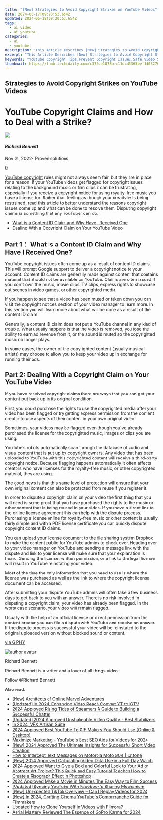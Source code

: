 ```yaml
---
title: "[New] Strategies to Avoid Copyright Strikes on YouTube Videos"
date: 2024-06-17T09:20:53.654Z
updated: 2024-06-18T09:20:53.654Z
tags:
  - ai video
  - ai youtube
categories:
  - ai
  - youtube
description: "This Article Describes [New] Strategies to Avoid Copyright Strikes on YouTube Videos"
excerpt: "This Article Describes [New] Strategies to Avoid Copyright Strikes on YouTube Videos"
keywords: "Youtube Copyright Tips,Prevent Copyright Issues,Safe Video Sharing,No Copyright Warnings,Avoid Strike Penalties,Fair Use Strategies,Legal YouTube Editing"
thumbnail: https://thmb.techidaily.com/c375ce1878aec11dc45365bef1d03270965b9669f431a9e083c40be8add6302b.jpg
---
```


## Strategies to Avoid Copyright Strikes on YouTube Videos

# YouTube Copyright Claims and How to Deal with a Strike?

![](https://images.wondershare.com/filmora/article-images/richard-bennett.jpg)

##### Richard Bennett

 Nov 01, 2022• Proven solutions

[0](#commentsBoxSeoTemplate)

[YouTube copyright](https://tools.techidaily.com/wondershare/filmora/download/) rules might not always seem fair, but they are in place for a reason. If your YouTube videos get flagged for copyright issues relating to the background music or film clips it can be frustrating, especially if you receive a copyright notice for using royalty-free music you have a license for. Rather than feeling as though your creativity is being restrained, read this article to better understand the reasons copyright issues come up and what can be done to resolve them. Disputing copyright claims is something that any YouTuber can do.

* [What is a Content ID Claim and Why Have I Received One](#part1)
* [Dealing With a Copyright Claim on Your YouTube Video](#part2)

## Part 1： What is a Content ID Claim and Why Have I Received One?

YouTube copyright issues often come up as a result of content ID claims. This will prompt Google support to deliver a copyright notice to your account. Content ID claims are generally made against content that contains material that should not be available on YouTube. Claims are often issued if you don't own the music, movie clips, TV clips, express rights to showcase cut scenes in video games, or other copyrighted media.

If you happen to see that a video has been muted or taken down you can visit the copyright notices section of your video manager to learn more. In this section you will learn more about what will be done as a result of the content ID claim.

Generally, a content ID claim does not put a YouTube channel in any kind of trouble. What usually happens is that the video is removed, you lose the ability to earn ad revenue from it, or the sound is muted so the copyrighted music no longer plays.

In some cases, the owner of the copyrighted content (usually musical artists) may choose to allow you to keep your video up in exchange for running their ads.

## Part 2: Dealing With a Copyright Claim on Your YouTube Video

If you have received copyright claims there are ways that you can get your content put back up in its original condition.

First, you could purchase the rights to use the copyrighted media after your video has been flagged or try getting express permission from the content creator to use aspects of their content in your own original video.

Sometimes, your videos may be flagged even though you've already purchased the license for the copyrighted music, images or clips you are using.

YouTube’s robots automatically scan through the database of audio and visual content that is put up by copyright owners. Any video that has been uploaded to YouTube with this copyrighted content will receive a third-party copyright notice. Because flagging happens automatically it often affects creators who have licenses for the royalty-free music, or other copyrighted material, they are using.

The good news is that this same level of protection will ensure that your own original content can also be protected from reuse if you register it.

In order to dispute a copyright claim on your video the first thing that you will need is some proof that you have purchased the rights to the music or other content that is being reused in your video. If you have a direct link to the online license agreement this can help with the dispute process. Purchasing a license online for royalty-free music or other content is usually fairly simple and with a PDF license certificate you can quickly dispute copyright content ID claims.

You can upload your license document to the file sharing system Dropbox to make the content public for YouTube admins to check over. Heading over to your video manager on YouTube and sending a message link with the dispute and link to your license will make sure that your explanation is heard. Sending the license, written permission, or a link to the legal license will result in YouTube reinstating your video.

Most of the time the only information that you need to use is where the license was purchased as well as the link to where the copyright license document can be accessed.

After submitting your dispute YouTube admins will often take a few business days to get back to you with an answer. There is no risk involved in disputing a copyright claim; your video has already been flagged. In the worst case scenario, your video will remain flagged.

Usually with the help of an official license or direct permission from the content creator you can file a dispute with YouTube and receive an answer. If the dispute process is successful your video will be reinstated to the original uploaded version without blocked sound or content.

[via GIPHY](https://giphy.com/gifs/ooc-loki-gif-hooray-jivfl42uReUz6)

![author avatar](https://images.wondershare.com/filmora/article-images/richard-bennett.jpg)

Richard Bennett

Richard Bennett is a writer and a lover of all things video.

Follow @Richard Bennett


<ins class="adsbygoogle"
     style="display:block"
     data-ad-format="autorelaxed"
     data-ad-client="ca-pub-7571918770474297"
     data-ad-slot="1223367746"></ins>



<ins class="adsbygoogle"
     style="display:block"
     data-ad-client="ca-pub-7571918770474297"
     data-ad-slot="8358498916"
     data-ad-format="auto"
     data-full-width-responsive="true"></ins>

<span class="atpl-alsoreadstyle">Also read:</span>
<div><ul>
<li><a href="https://youtube-data.techidaily.com/rchitects-of-online-marvel-adventures/"><u>[New] Architects of Online Marvel Adventures</u></a></li>
<li><a href="https://youtube-data.techidaily.com/ed-in-2024-enhancing-video-reach-convert-yt-to-igtv/"><u>[Updated] In 2024, Enhancing Video Reach  Convert YT to IGTV</u></a></li>
<li><a href="https://youtube-data.techidaily.com/approved-rising-tides-of-streamers-a-guide-to-building-a-successful-chatter/"><u>2024 Approved  Rising Tides of Streamers  A Guide to Building a Successful Chatter</u></a></li>
<li><a href="https://youtube-data.techidaily.com/ed-2024-approved-unshakeable-video-quality-best-stabilizers/"><u>[Updated] 2024 Approved  Unshakeable Video Quality - Best Stabilizers</u></a></li>
<li><a href="https://youtube-data.techidaily.com/24-vfx-artisan-suite/"><u>In 2024, VFX Artisan Suite</u></a></li>
<li><a href="https://youtube-data.techidaily.com/approved-best-youtube-to-gif-makers-you-should-use-online-and-desktop/"><u>2024 Approved  Best YouTube To GIF Makers You Should Use (Online & Desktop)</u></a></li>
<li><a href="https://youtube-data.techidaily.com/ize-marketing-youtubes-best-seo-aids-for-videos-for-2024/"><u>Maximize Marketing - YouTube's Best SEO Aids for Videos for 2024</u></a></li>
<li><a href="https://youtube-data.techidaily.com/024-approved-the-ultimate-insights-for-successful-short-video-creation/"><u>[New] 2024 Approved  The Ultimate Insights for Successful Short Video Creation</u></a></li>
<li><a href="https://android-location-track.techidaily.com/how-to-intercept-text-messages-on-motorola-moto-g04-drfone-by-drfone-virtual-android/"><u>How to Intercept Text Messages on Motorola Moto G04 | Dr.fone</u></a></li>
<li><a href="https://article-helps.techidaily.com/new-2024-approved-calculating-video-data-use-in-a-full-day-watch/"><u>[New] 2024 Approved  Calculating Video Data Use in a Full-Day Watch</u></a></li>
<li><a href="https://ai-editing-video.techidaily.com/2024-approved-want-to-give-a-bold-and-colorful-look-to-your-ad-or-abstract-art-project-this-quick-and-easy-tutorial-teaches-how-to-create-a-risograph-effect/"><u>2024 Approved Want to Give a Bold and Colorful Look to Your Ad or Abstract Art Project? This Quick and Easy Tutorial Teaches How to Create a Risograph Effect in Photoshop</u></a></li>
<li><a href="https://video-content-creator.techidaily.com/2024-approved-make-a-movie-in-minutes-the-easy-way-to-film-success/"><u>2024 Approved Make a Movie in Minutes The Easy Way to Film Success</u></a></li>
<li><a href="https://facebook-video-recording.techidaily.com/updated-syncing-youtube-with-facebooks-sharing-mechanism/"><u>[Updated] Syncing YouTube With Facebook's Sharing Mechanism</u></a></li>
<li><a href="https://tiktok-video-recordings.techidaily.com/new-unexpected-tiktok-overview-can-i-replay-videos-for-2024/"><u>[New] Unexpected TikTok Overview – Can I Replay Videos for 2024</u></a></li>
<li><a href="https://facebook-video-footage.techidaily.com/new-in-2024-crafting-cinema-youtubes-compreranche-guide-for-filmmakers/"><u>[New] In 2024, Crafting Cinema  YouTube's Compreranche Guide for Filmmakers</u></a></li>
<li><a href="https://ai-video-editing.techidaily.com/updated-how-to-clone-yourself-in-videos-with-filmora/"><u>Updated How to Clone Yourself in Videos with Filmora?</u></a></li>
<li><a href="https://extra-tips.techidaily.com/aerial-mastery-reviewed-the-essence-of-gopro-karma-for-2024/"><u>Aerial Mastery Reviewed  The Essence of GoPro Karma for 2024</u></a></li>
</ul></div>

